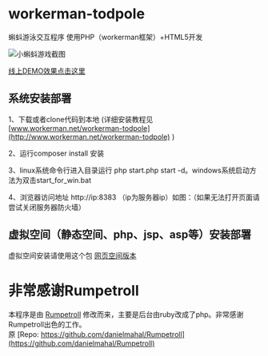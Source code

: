 workerman-todpole
=================

蝌蚪游泳交互程序 使用PHP（workerman框架）+HTML5开发

![小蝌蚪游戏截图](https://raw.githubusercontent.com/walkor/workerman-todpole/master/Applications/Todpole/Web/images/workerman-todpole-browser.png)


[线上DEMO效果点击这里](http://kedou.workerman.net)


## 系统安装部署

1、下载或者clone代码到本地 (详细安装教程见 [www.workerman.net/workerman-todpole](http://www.workerman.net/workerman-todpole) )

2、运行composer install 安装

3、linux系统命令行进入目录运行 php start.php start -d。windows系统启动方法为双击start_for_win.bat

4、浏览器访问地址  http://ip:8383 （ip为服务器ip）如图：（如果无法打开页面请尝试关闭服务器防火墙）

## 虚拟空间（静态空间、php、jsp、asp等）安装部署
虚拟空间安装请使用这个包 [网页空间版本](https://github.com/walkor/workerman-todpole-web)

非常感谢Rumpetroll
===================
本程序是由 [Rumpetroll](http://rumpetroll.com) 修改而来，主要是后台由ruby改成了php。非常感谢Rumpetroll出色的工作。  
原 [Repo: https://github.com/danielmahal/Rumpetroll](https://github.com/danielmahal/Rumpetroll)



